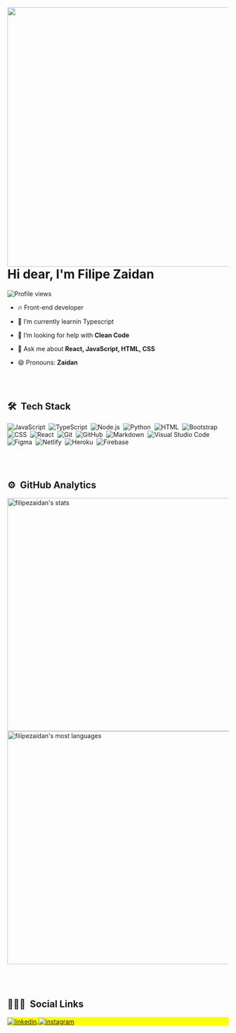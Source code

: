 
<img align="right" height="590em" src="https://raw.githubusercontent.com/gist/filipezaidan/7a2ce2725efc11ce2162a351bc239d88/raw/48858cfd263a5ba327633ec1b7c59ac3dfe8ad68/profile_card.svg"/>
<h1 align="left">Hi dear, I'm Filipe Zaidan</h1>
<p align="left"> <img src="https://komarev.com/ghpvc/?username=filipezaidan&color=yellow" alt="Profile views" /> </p>

- 🔥 Front-end developer

- 🔭 I’m currently learnin Typescript

- 👨 I’m looking for help with **Clean Code**

- 💬 Ask me about **React, JavaScript, HTML, CSS**

- 😄 Pronouns: **Zaidan**

<br><br>

## 🛠 &nbsp;Tech Stack

![JavaScript](https://img.shields.io/badge/-JavaScript-05122A?style=flat&logo=javascript)&nbsp;
![TypeScript](https://img.shields.io/badge/-TypeScript-05122A?style=flat&logo=typescript)&nbsp;
![Node.js](https://img.shields.io/badge/-Node.js-05122A?style=flat&logo=node.js)&nbsp;
![Python](https://img.shields.io/badge/-Python-05122A?style=flat&logo=python)&nbsp;
![HTML](https://img.shields.io/badge/-HTML-05122A?style=flat&logo=HTML5)&nbsp;
![Bootstrap](https://img.shields.io/badge/-Bootstrap-05122A?style=flat&logo=bootstrap)&nbsp;
![CSS](https://img.shields.io/badge/-CSS-05122A?style=flat&logo=CSS3&logoColor=1572B6)&nbsp;
![React](https://img.shields.io/badge/-React-05122A?style=flat&logo=react)&nbsp;
![Git](https://img.shields.io/badge/-Git-05122A?style=flat&logo=git)&nbsp;
![GitHub](https://img.shields.io/badge/-GitHub-05122A?style=flat&logo=github)&nbsp;
![Markdown](https://img.shields.io/badge/-Markdown-05122A?style=flat&logo=markdown)&nbsp;
![Visual Studio Code](https://img.shields.io/badge/-Visual%20Studio%20Code-05122A?style=flat&logo=visual-studio-code&logoColor=007ACC)&nbsp;
![Figma](https://img.shields.io/badge/-Figma-05122A?style=flat&logo=figma)&nbsp;
![Netlify](https://img.shields.io/badge/-Netlify-05122A?style=flat&logo=netlify)&nbsp;
![Heroku](https://img.shields.io/badge/-Heroku-05122A?style=flat&logo=heroku)&nbsp;
![Firebase](https://img.shields.io/badge/-Firebase-05122A?style=flat&logo=firebase)&nbsp;

<br><br>

## ⚙️ &nbsp;GitHub Analytics

<p align="left">
<img width="530em" src="https://github-readme-stats.vercel.app/api?username=filipezaidan&show_icons=true&theme=vision-friendly-dark" alt="filipezaidan's stats"/>
<img width="530em" src="https://github-readme-stats.vercel.app/api/top-langs/?username=filipezaidan&layout=compact&theme=vision-friendly-dark" alt="filipezaidan's most languages"/>
</p>

<br><br>

## 👨🏽‍🦲 &nbsp;Social Links

<p align="left" style="background:yellow">
<a href="https://linkedin.com/in/filipezaidan" target="_blank">
  <img align="center" src="https://img.shields.io/badge/-filipezaidan-05122A?style=flat&logo=linkedin" alt="linkedin"/>
</a>
<a href="https://instagram.com/filipezaidan" target="_blank">
 <img align="center" src="https://img.shields.io/badge/-filipezaidan-05122A?style=flat&logo=instagram" alt="instagram"/>
</a>
</p>
